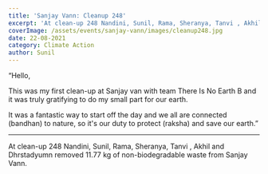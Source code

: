 ```yaml
---
title: 'Sanjay Vann: Cleanup 248'
excerpt: 'At clean-up 248 Nandini, Sunil, Rama, Sheranya, Tanvi , Akhil and Dhrstadyumn removed 11.77 kg of non-biodegradable waste from Sanjay Vann.'
coverImage: /assets/events/sanjay-vann/images/cleanup248.jpg
date: 22-08-2021
category: Climate Action
author: Sunil
---
```


<p class="text-xl text-left">“Hello,</p>

<p>This was my first clean-up at Sanjay van with team There Is No Earth B and it was truly gratifying to do my small part for our earth.</p>
<p>It was a fantastic way to start off the day and we all are connected (bandhan) to nature, so it&#39;s our duty to protect (raksha) and save our earth.”</p>

<hr />
<p>At clean-up 248 Nandini, Sunil, Rama, Sheranya, Tanvi , Akhil and Dhrstadyumn removed 11.77 kg of non-biodegradable waste from Sanjay Vann.</p>
